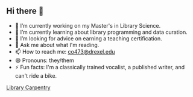 ## Hi there 👋

- 🔭 I’m currently working on my Master's in Library Science.
- 🌱 I’m currently learning about library programming and data curation.
- 🤔 I’m looking for advice on earning a teaching certification.
- 💬 Ask me about what I'm reading.
- 📫 How to reach me: co473@drexel.edu
- 😄 Pronouns: they/them
- ⚡ Fun facts: I'm a classically trained vocalist, a published writer, and can't ride a bike.

[Library Carpentry](https://github.com/LibraryCarpentry/lc-spreadsheets)

<!--
**chioguh/chioguh** is a ✨ _special_ ✨ repository because its `README.md` (this file) appears on your GitHub profile.
-->
